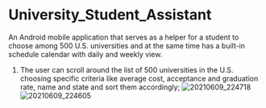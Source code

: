 # University_Student_Assistant

An Android mobile application that serves as a helper for a student to choose among 500 U.S. universities and 
at the same time has a built-in schedule calendar with daily and weekly view.

1) The user can scroll around the list of 500 universities in the U.S. choosing specific criteria like average cost, acceptance and graduation
rate, name and state and sort them accordingly;
![20210609_224718](https://user-images.githubusercontent.com/23497123/121540689-5daef780-ca0f-11eb-871f-7797b59832d8.jpg)
![20210609_224605](https://user-images.githubusercontent.com/23497123/121540645-538cf900-ca0f-11eb-8952-1a49767ddb18.jpg)
